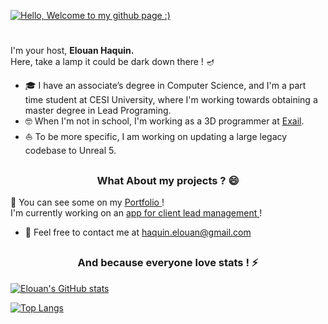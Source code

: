 [![Hello, Welcome to my github page :)](https://pimp-my-readme-next.vercel.app/api/wavy-banner?subtitle=Welcome%20to%20my%20github%20page%20%3A%29&title=Hello)](https://www.linkedin.com/in/elouan-haquin/)
<h1 align="center" style="padding: 0;">

</h1>



 
I'm your host, <strong> Elouan Haquin. </strong> <br>
Here, take a lamp it could be dark down there ! 🪔

 - 🎓 I have an associate’s degree in Computer Science, and I'm a part time student at CESI University, where I'm working towards obtaining a master degree in Lead Programing. 
 - 🤓 When I'm not in school, I'm working as a 3D programmer at <a href="https://exail.com/"  target="_blank"  >Exail</a>. 
 - ⛵ To be more specific, I am working on updating a large legacy codebase to Unreal 5.

##

<h3 align="center" style="padding: 0;">
  What About my projects ?  😄
</h3>

🎲 You can see some on my <a href="https://www.elouan-haquin.com/"  target="_blank"  >Portfolio </a> ! </br>
I'm currently working on an <a href="https://www.lebonclient.fr/"  target="_blank"  > app for client lead management  </a>  ! 

- 💬 Feel free to contact me at haquin.elouan@gmail.com 


##

<h3 align="center" style="padding: 0;">
 And because everyone love stats ! ⚡
</h3>



[![Elouan's GitHub stats](https://github-readme-stats.vercel.app/api?username=elouanhaquin&theme=tokyonight&show_icons=true)](https://github.com/elouanhaquin/github-readme-stats)
  
[![Top Langs](https://github-readme-stats.vercel.app/api/top-langs/?username=elouanhaquin&layout=compact&theme=tokyonight)](https://github.com/elouanhaquin/github-readme-stats)

<!--
**elouanhaquin/elouanhaquin** is a ✨ _special_ ✨ repository because its `README.md` (this file) appears on your GitHub profile.

Here are some ideas to get you started:

- 🔭 I’m currently working on ...
- 🌱 I’m currently learning ...
- 👯 I’m looking to collaborate on ...
- 🤔 I’m looking for help with ...
- 💬 Ask me about ...
- 📫 How to reach me: ...
- 😄 Pronouns: ...
- ⚡ Fun fact: ...

- [x] @mentions, #refs, [links](), **formatting**, and <del>tags</del> supported
- [x] list syntax required (any unordered or ordered list supported)
- [x] this is a complete item
- [ ] this is an incomplete item


-->

